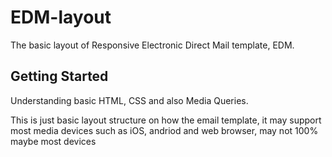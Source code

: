 # EDM-layout
The basic layout of Responsive Electronic Direct Mail template, EDM.

## Getting Started
Understanding basic HTML, CSS and also Media Queries.

This is just basic layout structure on how the email template, it may support most media devices such as iOS, andriod and web browser, may not 100% maybe most devices